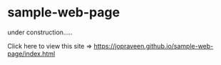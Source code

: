# sample-web-page
under construction.....

Click here to view this site => https://jopraveen.github.io/sample-web-page/index.html
